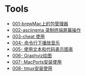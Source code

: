 # Tools

- [001-brewMac上的包管理器]()
- [002-asciinema 录制终端屏幕操作]()
- [003-cheat 使用]()
- [004- 命令行下播放音乐]()
- [005- 使用文本和代码表示图表]()
- [006- Graphviz绘图]()
- [007- MacPorts安装使用]()
- [008- tmux安装使用]()
